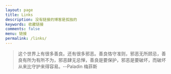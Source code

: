 ```yaml
---
layout: page
title: Links
description: 没有链接的博客是孤独的
keywords: 收藏链接
comments: false
menu: 链接
permalink: /links/
---
```


> 这个世界上有很多善良。还有很多邪恶。善良恪守准则，邪恶无所顾忌，善良有所为有所不为，邪恶肆无忌惮，善良是要保护，邪恶是要破坏，而破坏从来比守护来得容易。--Paladin 梅菲斯

